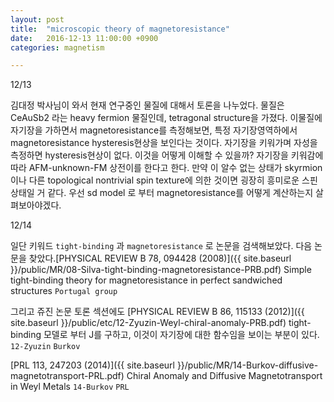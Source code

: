 ```yaml
---
layout: post
title:  "microscopic theory of magnetoresistance"
date:   2016-12-13 11:00:00 +0900
categories: magnetism

---
```


12/13

김대정 박사님이 와서 현재 연구중인 물질에 대해서 토론을 나누었다.
물질은 CeAuSb2 라는 heavy fermion 물질인데, tetragonal structure을 가졌다.
이물질에 자기장을 가하면서 magnetoresistance를 측정해보면, 특정 자기장영역하에서 magnetoresistance hysteresis현상을 보인다는 것이다.
자기장을 키워가며 자성을 측정하면 hysteresis현상이 없다.
이것을 어떻게 이해할 수 있을까?
자기장을 키워감에 따라 AFM-unknown-FM 상전이를 한다고 한다.
만약 이 알수 없는 상태가 skyrmion 이나 다른 topological nontrivial spin texture에 의한 것이면 굉장히 흥미로운 스핀상태일 거 같다.
우선 sd model 로 부터 magnetoresistance를 어떻게 계산하는지 살펴보아야겠다.

12/14

일단 키워드 `tight-binding` 과 `magnetoresistance` 로 논문을 검색해보았다.
다음 논문을 찾았다.[PHYSICAL REVIEW B 78, 094428  (2008)]({{ site.baseurl }}/public/MR/08-Silva-tight-binding-magnetoresistance-PRB.pdf) Simple tight-binding theory for magnetoresistance in perfect sandwiched structures `Portugal group`

그리고 쥬진 논문 토론 섹션에도 [PHYSICAL REVIEW B 86, 115133 (2012)]({{ site.baseurl }}/public/etc/12-Zyuzin-Weyl-chiral-anomaly-PRB.pdf) tight-binding 모델로 부터 J를 구하고, 이것이 자기장에 대한 함수임을 보이는 부분이 있다. `12-Zyuzin` `Burkov`

[PRL 113, 247203 (2014)]({{ site.baseurl }}/public/MR/14-Burkov-diffusive-magnetotransport-PRL.pdf) Chiral Anomaly and Diffusive Magnetotransport in Weyl Metals `14-Burkov` `PRL`
